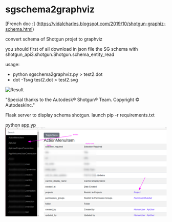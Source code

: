 # sgschema2graphviz

[French doc :] (https://vidalcharles.blogspot.com/2019/10/shotgun-graphiz-schema.html)

convert schema of Shotgun projet to graphviz

you should first of all download in json file the SG schema with shotgun_api3.shotgun.Shotgun.schema_entity_read

usage:

* python sgschema2graphviz.py > test2.dot
* dot -Tsvg test2.dot > test2.svg


![Result](/schemasg.jpg)


"Special thanks to the Autodesk® Shotgun® Team. Copyright © AutodeskInc."


Flask server to display schema shotgun.
launch
pip -r requirements.txt 

python app.yp 
![web app](/schemashotgun.png)
